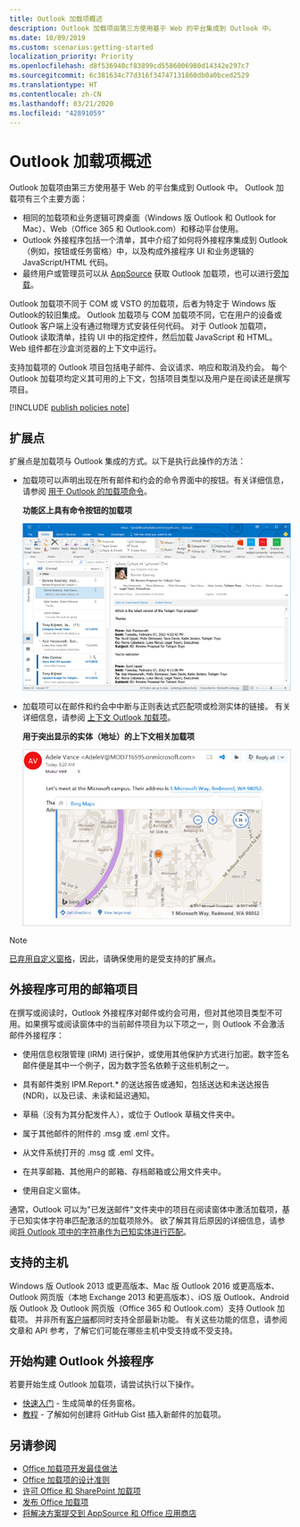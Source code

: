 ```yaml
---
title: Outlook 加载项概述
description: Outlook 加载项由第三方使用基于 Web 的平台集成到 Outlook 中。
ms.date: 10/09/2019
ms.custom: scenarios:getting-started
localization_priority: Priority
ms.openlocfilehash: d8f536940cf83899cd5586006980d14342e297c7
ms.sourcegitcommit: 6c381634c77d316f34747131860db0a0bced2529
ms.translationtype: HT
ms.contentlocale: zh-CN
ms.lasthandoff: 03/21/2020
ms.locfileid: "42891059"
---
```

# <a name="outlook-add-ins-overview"></a>Outlook 加载项概述

Outlook 加载项由第三方使用基于 Web 的平台集成到 Outlook 中。 Outlook 加载项有三个主要方面：

- 相同的加载项和业务逻辑可跨桌面（Windows 版 Outlook 和 Outlook for Mac）、Web（Office 365 和 Outlook.com）和移动平台使用。
- Outlook 外接程序包括一个清单，其中介绍了如何将外接程序集成到 Outlook（例如，按钮或任务窗格）中，以及构成外接程序 UI 和业务逻辑的 JavaScript/HTML 代码。
- 最终用户或管理员可以从 [AppSource](https://appsource.microsoft.com) 获取 Outlook 加载项，也可以进行[旁加载](sideload-outlook-add-ins-for-testing.md)。

Outlook 加载项不同于 COM 或 VSTO 的加载项，后者为特定于 Windows 版 Outlook的较旧集成。 Outlook 加载项与 COM 加载项不同，它在用户的设备或 Outlook 客户端上没有通过物理方式安装任何代码。 对于 Outlook 加载项，Outlook 读取清单，挂钩 UI 中的指定控件，然后加载 JavaScript 和 HTML。 Web 组件都在沙盒浏览器的上下文中运行。

支持加载项的 Outlook 项目包括电子邮件、会议请求、响应和取消及约会。 每个 Outlook 加载项均定义其可用的上下文，包括项目类型以及用户是在阅读还是撰写项目。

[!INCLUDE [publish policies note](../includes/note-publish-policies.md)]

## <a name="extension-points"></a>扩展点

扩展点是加载项与 Outlook 集成的方式。以下是执行此操作的方法：

- 加载项可以声明出现在所有邮件和约会的命令界面中的按钮。有关详细信息，请参阅 [用于 Outlook 的加载项命令](add-in-commands-for-outlook.md)。

    **功能区上具有命令按钮的加载项**

    ![加载项命令无 UI 形状](../images/uiless-command-shape.png)

- 加载项可以在邮件和约会中中断与正则表达式匹配项或检测实体的链接。 有关详细信息，请参阅 [上下文 Outlook 加载项](contextual-outlook-add-ins.md)。

    **用于突出显示的实体（地址）的上下文相关加载项**

    ![在卡片中显示上下文相关应用程序](../images/outlook-detected-entity-card.png)


> [!NOTE]
> [已弃用自定义窗格](https://developer.microsoft.com/outlook/blogs/make-your-add-ins-available-in-the-office-ribbon/)，因此，请确保使用的是受支持的扩展点。

## <a name="mailbox-items-available-to-add-ins"></a>外接程序可用的邮箱项目

在撰写或阅读时，Outlook 外接程序对邮件或约会可用，但对其他项目类型不可用。如果撰写或阅读窗体中的当前邮件项目为以下项之一，则 Outlook 不会激活邮件外接程序：

- 使用信息权限管理 (IRM) 进行保护，或使用其他保护方式进行加密。数字签名邮件便是其中一个例子，因为数字签名依赖于这些机制之一。

- 具有邮件类别 IPM.Report.* 的送达报告或通知，包括送达和未送达报告 (NDR)，以及已读、未读和延迟通知。

- 草稿（没有为其分配发件人），或位于 Outlook 草稿文件夹中。

- 属于其他邮件的附件的 .msg 或 .eml 文件。

- 从文件系统打开的 .msg 或 .eml 文件。

- 在共享邮箱、其他用户的邮箱、存档邮箱或公用文件夹中。

- 使用自定义窗体。

通常，Outlook 可以为"已发送邮件"文件夹中的项目在阅读窗体中激活加载项，基于已知实体字符串匹配激活的加载项除外。 欲了解其背后原因的详细信息，请参阅[将 Outlook 项中的字符串作为已知实体进行匹配](match-strings-in-an-item-as-well-known-entities.md)。

## <a name="supported-hosts"></a>支持的主机

Windows 版 Outlook 2013 或更高版本、Mac 版 Outlook 2016 或更高版本、Outlook 网页版（本地 Exchange 2013 和更高版本）、iOS 版 Outlook、Android 版 Outlook 及 Outlook 网页版（Office 365 和 Outlook.com）支持 Outlook 加载项。 并非所有[客户端](../reference/requirement-sets/outlook-api-requirement-sets.md#requirement-sets-supported-by-exchange-servers-and-outlook-clients)都同时支持全部最新功能。 有关这些功能的信息，请参阅文章和 API 参考，了解它们可能在哪些主机中受支持或不受支持。


## <a name="get-started-building-outlook-add-ins"></a>开始构建 Outlook 外接程序

若要开始生成 Outlook 加载项，请尝试执行以下操作。

- [快速入门](../quickstarts/outlook-quickstart.md) - 生成简单的任务窗格。
- [教程](../tutorials/outlook-tutorial.md) - 了解如何创建将 GitHub Gist 插入新邮件的加载项。


## <a name="see-also"></a>另请参阅

- [Office 加载项开发最佳做法](../concepts/add-in-development-best-practices.md)
- [Office 加载项的设计准则](../design/add-in-design.md)
- [许可 Office 和 SharePoint 加载项](/office/dev/store/license-your-add-ins)
- [发布 Office 加载项](../publish/publish.md)
- [将解决方案提交到 AppSource 和 Office 应用商店](/office/dev/store/submit-to-the-office-store)
